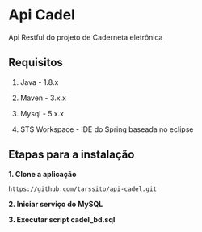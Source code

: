 # Api Cadel

Api Restful do projeto de Caderneta eletrônica

## Requisitos

1. Java - 1.8.x

2. Maven - 3.x.x

3. Mysql - 5.x.x

4. STS Workspace - IDE do Spring baseada no eclipse

## Etapas para a instalação

**1. Clone a aplicação**

```bash
https://github.com/tarssito/api-cadel.git
```

**2. Iniciar serviço do MySQL**

**3. Executar script cadel_bd.sql**
